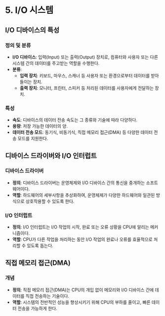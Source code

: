 # 5. **I/O 시스템**

## I/O 디바이스의 특성
### **정의 및 분류**
- **I/O 디바이스**: 입력(Input) 또는 출력(Output) 장치로, 컴퓨터와 사용자 또는 다른 시스템 간의 데이터를 주고받는 역할을 수행한다.
- **분류**: 
  - **입력 장치**: 키보드, 마우스, 스캐너 등 사용자 또는 환경으로부터 데이터를 받아들이는 장치.
  - **출력 장치**: 모니터, 프린터, 스피커 등 처리된 데이터를 사용자에게 전달하는 장치.

### **특성**
- **속도**: 디바이스의 데이터 전송 속도는 그 종류와 기술에 따라 다양하다.
- **용량**: 저장 가능한 데이터의 양.
- **데이터 전송 모드**: 동기식, 비동기식, 직접 메모리 접근(DMA) 등 다양한 데이터 전송 모드를 지원한다.

## 디바이스 드라이버와 I/O 인터럽트
### **디바이스 드라이버**
- **정의**: 디바이스 드라이버는 운영체제와 I/O 디바이스 간의 통신을 중개하는 소프트웨어이다.
- **역할**: 하드웨어의 세부사항을 추상화하여, 운영체제가 다양한 하드웨어와 일관된 방식으로 상호작용할 수 있도록 한다.

### **I/O 인터럽트**
- **정의**: I/O 인터럽트는 I/O 작업의 시작, 완료 또는 오류 상황을 CPU에 알리는 메커니즘이다.
- **역할**: CPU가 다른 작업을 처리하는 동안 I/O 작업의 완료나 오류를 효율적으로 처리할 수 있도록 돕는다.

## 직접 메모리 접근(DMA)
### **개념**
- **정의**: 직접 메모리 접근(DMA)는 CPU의 개입 없이 메모리와 I/O 디바이스 간에 데이터를 직접 전송하는 기술이다.
- **역할**: 시스템의 전반적인 성능을 향상시키기 위해 CPU의 부하를 줄이고, 빠른 데이터 전송을 가능하게 한다.